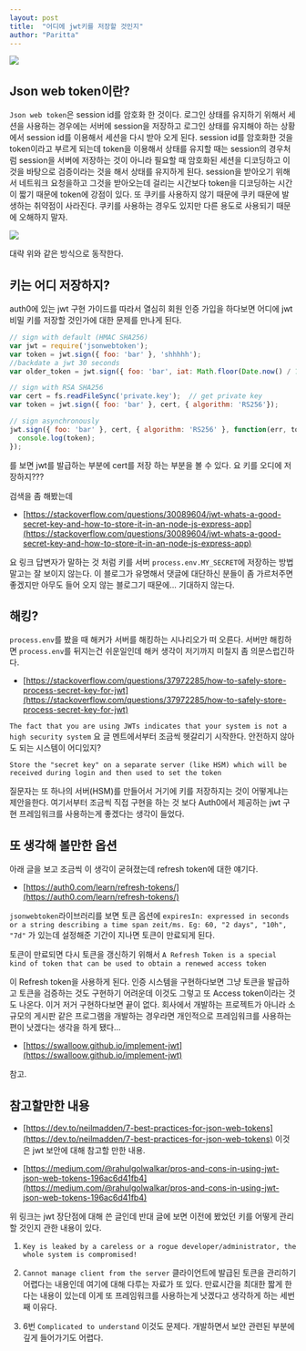 ```yaml
---
layout: post
title:  "어디에 jwt키를 저장할 것인지"
author: "Paritta"
---
```

 
<img src='https://www.christianengvall.se/wp-content/uploads/2015/11/jwt-json-web-token.png'>

## Json web token이란?
`Json web token`은 session id를 암호화 한 것이다. 로그인 상태를 유지하기 위해서 세션을 사용하는 경우에는 서버에 session을 저장하고 로그인 상태를 유지해야 하는 상황에서 session id를 이용해서 세션을 다시 받아 오게 된다. session id를 암호화한 것을 token이라고 부르게 되는데 token을 이용해서 상태를 유지할 때는 session의 경우처럼 session을 서버에 저장하는 것이 아니라 필요할 때 암호화된 세션을 디코딩하고 이것을 바탕으로 검증이라는 것을 해서 상태를 유지하게 된다. session을 받아오기 위해서 네트워크 요청을하고 그것을 받아오는데 걸리는 시간보다 token을 디코딩하는 시간이 짧기 때문에 token에 강점이 있다. 또 쿠키를 사용하지 않기 때문에 쿠키 때문에 발생하는 취약점이 사라진다. 
쿠키를 사용하는 경우도 있지만 다른 용도로 사용되기 때문에 오해하지 말자.

<img src='https://songyunseop.github.io/images/posts/jwt_03.png'>

대략 위와 같은 방식으로 동작한다.

## 키는 어디 저장하지?
auth0에 있는 jwt 구현 가이드를 따라서 열심히 회원 인증 가입을 하다보면 어디에 jwt 비밀 키를 저장할 것인가에 대한 문제를 만나게 된다.

``` javascript
// sign with default (HMAC SHA256)
var jwt = require('jsonwebtoken');
var token = jwt.sign({ foo: 'bar' }, 'shhhhh');
//backdate a jwt 30 seconds
var older_token = jwt.sign({ foo: 'bar', iat: Math.floor(Date.now() / 1000) - 30 }, 'shhhhh');

// sign with RSA SHA256
var cert = fs.readFileSync('private.key');  // get private key
var token = jwt.sign({ foo: 'bar' }, cert, { algorithm: 'RS256'});

// sign asynchronously
jwt.sign({ foo: 'bar' }, cert, { algorithm: 'RS256' }, function(err, token) {
  console.log(token);
});
```

를 보면 jwt를 발급하는 부분에 cert를 저장 하는 부분을 볼 수 있다.
요 키를 오디에 저장하지???

검색을 좀 해봤는데

- [https://stackoverflow.com/questions/30089604/jwt-whats-a-good-secret-key-and-how-to-store-it-in-an-node-js-express-app](https://stackoverflow.com/questions/30089604/jwt-whats-a-good-secret-key-and-how-to-store-it-in-an-node-js-express-app)

요 링크 답변자가 말하는 것 처럼 키를 서버 `process.env.MY_SECRET`에 저장하는 방법 말고는 잘 보이지 않는다. 이 블로그가 유명해서 댓글에 대단하신 분들이 좀 가르처주면 좋겠지만 아무도 들어 오지 않는 블로그기 때문에... 기대하지 않는다.

## 해킹?
`process.env`를 봤을 때 해커가 서버를 해킹하는 시나리오가 떠 오른다. 서버만 해킹하면 `process.env`를 뒤지는건 쉬운일인데 해커 생각이 저기까지 미칠지 좀 의문스럽긴하다.

- [https://stackoverflow.com/questions/37972285/how-to-safely-store-process-secret-key-for-jwt](https://stackoverflow.com/questions/37972285/how-to-safely-store-process-secret-key-for-jwt)

`The fact that you are using JWTs indicates that your system is not a high security system`
요 글 멘트에서부터 조금씩 헷갈리기 시작한다. 안전하지 않아도 되는 시스템이 어디있지?

`Store the "secret key" on a separate server (like HSM) which will be received during login and then used to set the token`

질문자는 또 하나의 서버(HSM)를 만들어서 거기에 키를 저장하지는 것이 어떻게냐는 제안을한다.
여기서부터 조금씩 직접 구현을 하는 것 보다 Auth0에서 제공하는 jwt 구현 프레임워크를 사용하는게 좋겠다는 생각이 들었다.

## 또 생각해 볼만한 옵션
아래 글을 보고 조금씩 이 생각이 굳혀졌는데 refresh token에 대한 얘기다.

- [https://auth0.com/learn/refresh-tokens/](https://auth0.com/learn/refresh-tokens/)

`jsonwebtoken`라이브러리를 보면 토큰 옵션에
`expiresIn: expressed in seconds or a string describing a time span zeit/ms. Eg: 60, "2 days", "10h", "7d"`
가 있는데 설정해준 기간이 지나면 토큰이 만료되게 된다.

토큰이 만료되면 다시 토큰을 갱신하기 위해서 
`A Refresh Token is a special kind of token that can be used to obtain a renewed access token`

이 Refresh token을 사용하게 된다. 인증 시스템을 구현하다보면 그냥 토큰을 발급하고 토큰을 검증하는 것도 구현하기 어려운데 이것도 그렇고 또 Access token이라는 것도 나온다. 이거 저거 구현하다보면 끝이 없다. 회사에서 개발하는 프로젝트가 아니라 소규모의 게시판 같은 프로그램을 개발하는 경우라면 개인적으로 프레임워크를 사용하는 편이 낫겠다는 생각을 하게 됐다... 

- [https://swalloow.github.io/implement-jwt](https://swalloow.github.io/implement-jwt)

 참고.

## 참고할만한 내용
- [https://dev.to/neilmadden/7-best-practices-for-json-web-tokens](https://dev.to/neilmadden/7-best-practices-for-json-web-tokens)
이것은 jwt 보안에 대해 참고할 만한 내용.

- [https://medium.com/@rahulgolwalkar/pros-and-cons-in-using-jwt-json-web-tokens-196ac6d41fb4](https://medium.com/@rahulgolwalkar/pros-and-cons-in-using-jwt-json-web-tokens-196ac6d41fb4)

위 링크는 jwt 장단점에 대해 쓴 글인데 반대 글에 보면 이전에 봤었던 키를 어떻게 관리 할 것인지 관한 내용이 있다.

1. `Key is leaked by a careless or a rogue developer/administrator, the whole system is compromised! `

2. `Cannot manage client from the server` 클라이언트에 발급된 토큰을 관리하기 어렵다는 내용인데 여기에 대해 다루는 자료가 또 있다. 만료시간을 최대한 짧게 한다는 내용이 있는데 이게 또 프레임워크를 사용하는게 낫겠다고 생각하게 하는 세번째 이유다.

3. 6번 `Complicated to understand` 이것도 문제다. 개발하면서 보안 관련된 부분에 깊게 들어가기도 어렵다.


